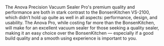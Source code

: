 The Anova Precision Vacuum Sealer Pro's premium quality and performance are both in stark contrast to the BonsenKitchen VS-2100, which didn’t hold up quite as well in all aspects: performance, design, and usability. The Anova Pro, while costing far more than the BonsenKitchen, will make for an excellent vacuum sealer for those seeking a quality sealer, making it an easy choice over the BonsenKitchen — especially if a good build quality and a smooth using experience is important to you.
